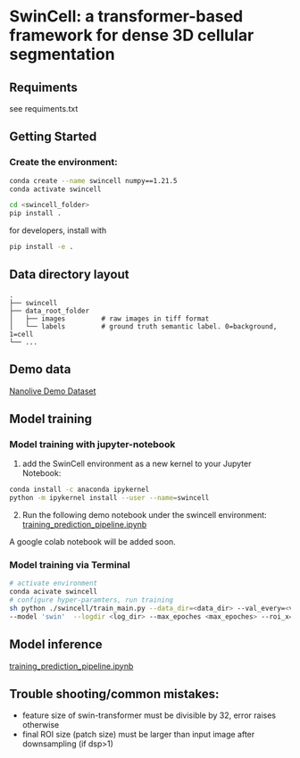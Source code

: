 # SwinCell: a transformer-based framework for dense 3D cellular segmentation 


## Requiments
see requiments.txt
## Getting Started
### Create the environment:
```bash
conda create --name swincell numpy==1.21.5
conda activate swincell
```
```bash
cd <swincell_folder>
pip install .
```
for developers, install with
```bash
pip install -e .
```


<!-- ### Install with pip
```bash
pip install swincell
``` -->
## Data directory layout
    .
    ├── swincell
    ├── data_root_folder                    
    │   ├── images         # raw images in tiff format
    │   └── labels         # ground truth semantic label. 0=background, 1=cell
    └── ...
## Demo data
[Nanolive Demo Dataset](https://brookhavenlab-my.sharepoint.com/:f:/g/personal/xzhang4_bnl_gov/EsDdL48uEmRKskKE5OCOX4cBaOXSdmS-YGWDxlS7_lgExA?e=WyDpCh)
## Model training
### Model training with jupyter-notebook
1. add the SwinCell environment as a new kernel to your Jupyter Notebook: 
```bash
conda install -c anaconda ipykernel
python -m ipykernel install --user --name=swincell
```
2. Run the following demo notebook under the swincell environment:
[training_prediction_pipeline.ipynb](https://github.com/xzhang0123/SwinCell/blob/main/swincell/notebooks/training_prediction_pipeline.ipynb)

A google colab notebook will be added soon.
### Model training via Terminal
```bash
# activate environment
conda acivate swincell
# configure hyper-paramters, run training
sh python ./swincell/train_main.py --data_dir=<data_dir> --val_every=<valid_every_N_ephochs> 
--model 'swin'  --logdir <log_dir> --max_epoches <max_epoches> --roi_x=<roi_x> --roi_y=<roi_y> --roi_z=<roi_z>

```
## Model inference
[training_prediction_pipeline.ipynb](https://github.com/xzhang0123/SwinCell/blob/main/swincell/notebooks/training_prediction_pipeline.ipynb)

## Trouble shooting/common mistakes:
* feature size of swin-transformer must be divisible by 32, error raises otherwise
* final ROI size (patch size) must be larger than input image after downsampling (if dsp>1)